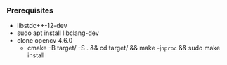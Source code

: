 

### Prerequisites
- libstdc++-12-dev
- sudo apt install libclang-dev
- clone opencv 4.6.0 
    - cmake -B target/ -S . && cd target/ && make -j`nproc` && sudo make install